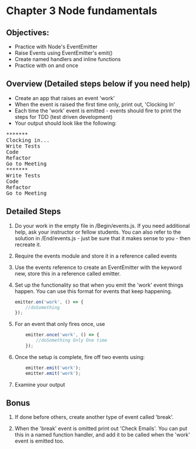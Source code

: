 # Chapter 3 Node fundamentals
## Objectives:
* Practice with Node's EventEmitter 
* Raise Events using EventEmitter's emit()
* Create named handlers and inline functions
* Practice with on and once 

## Overview (Detailed steps below if you need help)
* Create an app that raises an event 'work'
* When the event is raised the first time only, print out, 'Clocking In'
* Each time the 'work' event is emitted - events should fire to print the steps for TDD (test driven development)
* Your output should look like the following:
<pre>
*******
Clocking in...
Write Tests
Code
Refactor
Go to Meeting
*******
Write Tests
Code
Refactor
Go to Meeting
</pre>

## Detailed Steps

1. Do your work in the empty file in /Begin/events.js. If you need additional help, ask your instructor or fellow students. You can also refer to the solution in /End/events.js - just be sure that it makes sense to you - then recreate it.

1. Require the events module and store it in a reference called events

1. Use the events reference to create an EventEmitter with the keyword new, store this in a reference called emitter.

1. Set up the functionality so that when you emit the 'work' event things happen. You can use this format for events that keep happening. 
    ```javascript
    emitter.on('work', () => { 
        //doSomething
    });
    ```

1. For an event that only fires once, use 

    ```javascript
        emitter.once('work', () => { 
            //doSomething Only One time
        });
    ```

1. Once the setup is complete, fire off two events using:

    ```javascript
        emitter.emit('work');
        emitter.emit('work');
    ```

1. Examine your output

## Bonus

1. If done before others, create another type of event called 'break'.

1. When the 'break' event is omitted print out 'Check Emails'. You can put this in a named function handler, and add it to be called when the 'work' event is emitted too.